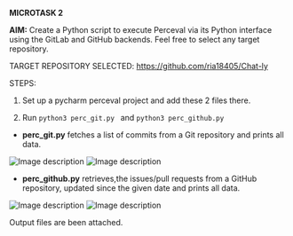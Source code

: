 **MICROTASK 2**

**AIM:** Create a Python script to execute Perceval via its Python interface using the GitLab and GitHub backends. Feel free to select any target repository.

TARGET REPOSITORY SELECTED: https://github.com/ria18405/Chat-ly

STEPS:

1. Set up a pycharm perceval project and add these 2 files there.

2. Run ```python3 perc_git.py ``` and ```python3 perc_github.py ```


* **perc_git.py** fetches a list of commits from a Git repository and prints all data.

![Image description](https://github.com/ria18405/Microtasks/blob/master/Microtask2/blob/master/Images/git1.png)
![Image description](https://github.com/ria18405/Microtasks/blob/master/Microtask2/blob/master/Images/git2.png)



* **perc_github.py** retrieves,the issues/pull requests from a GitHub repository,  updated since the given date and prints all data. 


![Image description](https://github.com/ria18405/Microtasks/blob/master/Microtask2/blob/master/Images/github1.png)
![Image description](https://github.com/ria18405/Microtasks/blob/master/Microtask2/blob/master/Images/github2.png)

Output files are been attached.
 
 
